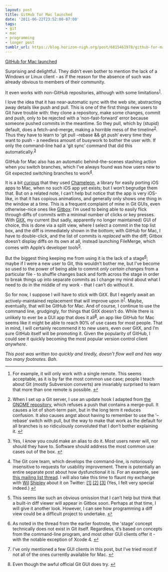 ```yaml
---
layout: post
title: GitHub for Mac launched
date: '2011-06-22T23:52:00-07:00'
tags:
- git
- mac
- programming
- longer post
tumblr_url: https://blog.horizon-nigh.org/post/6815461978/github-for-mac-launched
---
```

[GitHub for Mac launched](http://www.webcitation.org/query?url=https%3A%2F%2Fgithub.com%2Fblog%2F878-announcing-github-for-mac&date=2011-06-22)  

Surprising and delightful. They didn’t even bother to mention the lack of a Windows or Linux client - as if the reason for the absence of such was already obvious to members of their community.

It even works with non-GitHub repositories, although with some limitations<sup id="fnref:1"><a href="#fn:1" class="footnote-ref" role="doc-noteref">1</a></sup>.

I love the idea that it has near-automatic sync with the web site, abstracting away details like push and pull. This is one of the first things new users to Git have trouble with: they clone a repository, make some changes, commit and push, only to be rejected with a ‘non-fast-forward’ error because someone pushed commits in the meantime. So they pull, which by (stupid) default, does a fetch-and-merge, making a horrible mess of the timeline<sup id="fnref:2"><a href="#fn:2" class="footnote-ref" role="doc-noteref">2</a></sup>. Thus they have to learn to 'git pull –rebase && git push’ every time they want to push - a needless amount of busywork to bother the user with. If only the command-line had a 'git sync’ command that did this automatically.<sup id="fnref:3"><a href="#fn:3" class="footnote-ref" role="doc-noteref">3</a></sup>

GitHub for Mac also has an automatic behind-the-scenes stashing action when you switch branches, which I’ve always found was how users new to Git expected switching branches to work<sup id="fnref:4"><a href="#fn:4" class="footnote-ref" role="doc-noteref">4</a></sup>.

It is a bit [curious](http://twitter.com/ccgus/status/83680833914933248) that they used [Chameleon](http://www.webcitation.org/query?url=https%3A%2F%2Fgithub.com%2FBigZaphod%2FChameleon&date=2011-06-22), a library for easily porting iOS apps to Mac, when no such iOS app yet exists; but I won’t begrudge them that. But on a related note, I can’t help but notice that the app is very iOS-like, in that it has copious animations, and generally only shows one thing in the window at a time. This is a frequent complaint of mine in Git GUIs, even otherwise-nice ones like [Gitbox](http://www.webcitation.org/query?url=http%3A%2F%2Fwww.gitboxapp.com%2F&date=2011-06-22): I’m used to being able to easily flick through diffs of commits with a minimal number of clicks or key presses. With [GitX](http://www.webcitation.org/query?url=http%3A%2F%2Fgitx.frim.nl%2F&date=2011-06-22), my current (but sadly, apparently no longer maintained) GUI of choice, this is done via a split view, where I select a commit in the top list box, and the diff is immediately shown in the bottom; with GitHub for Mac, I have to double-click, and the list of commits is _replaced_ with the diff; Gitbox doesn’t display diffs on its own at all, instead launching FileMerge, which comes with Apple’s developer tools<sup id="fnref:5"><a href="#fn:5" class="footnote-ref" role="doc-noteref">5</a></sup>.

But the biggest thing keeping me from using it is the lack of a stage<sup id="fnref:6"><a href="#fn:6" class="footnote-ref" role="doc-noteref">6</a></sup>; maybe if I were a new user to Git, this wouldn’t bother me, but I’ve become so used to the power of being able to commit _only certain changes_ from a particular file - to shuffle changes back and forth across the stage in order to break things up into separate commits as I change my mind about what I need to do in the middle of my work - that I can’t do without it.

So for now, I suppose I will have to stick with GitX. But I eagerly await an actively-maintained replacement that will improve upon it<sup id="fnref:7"><a href="#fn:7" class="footnote-ref" role="doc-noteref">7</a></sup>. Maybe, eventually, that will be GitHub for Mac. And of course, I continue to use the command line, grudgingly, for things that GitX doesn’t do. While there is unlikely to ever be a GUI app that does it all<sup id="fnref:8"><a href="#fn:8" class="footnote-ref" role="doc-noteref">8</a></sup>, an app like GitHub for Mac seems like it might be able to reach 90% of use cases for most people. That in mind, I will certainly recommend it to new users, even over GitX, and I’m sure GitHub itself will be promoting it. Given the popularity of GitHub, I could see it quickly becoming the most popular version control client _anywhere_.

_This post was written too quickly and tiredly, doesn’t flow well and has way too many footnotes. Bah._

* * *

1. For example, it will only work with a single remote. This seems acceptable, as it is by far the most common use case; people I teach about Git (mostly Subversion converts) are invariably surprised to learn that more than one remote is possible.&nbsp;[↩︎](#fnref:1)

2. When I set up a Git server, I use an update hook I adapted from [the GNOME repository](http://www.webcitation.org/query?url=http%3A%2F%2Fgit.gnome.org%2Fbrowse%2Fgitadmin-bin%2Ftree%2Fpre-receive-check-policy&date=2011-06-22), which refuses a push that contains a merge-pull. It causes a lot of short-term pain, but in the long term it reduces confusion. It also causes angst about having to remember to use the ’–rebase’ switch with pull, but the way to make that work as the default for all branches is so ridiculously convoluted that I don’t bother explaining it.&nbsp;[↩︎](#fnref:2)

3. Yes, I _know_ you could make an alias to do it. Most users never will, nor should they have to. Software should address the most common use cases out of the box.&nbsp;[↩︎](#fnref:3)

4. The Git core team, which develops the command-line, is notoriously insensitive to requests for usability improvement. There is potentially an entire separate post about how dysfunctional it is. For an example, see [this mailing list thread](https://groups.google.com/d/topic/git-version-control/DDevdNxWYFU/discussion). I will also take this time to flaunt my exchange with [Wil](http://www.webcitation.org/query?url=http%3A%2F%2Fgit.gnome.org%2Fbrowse%2Fgitadmin-bin%2Ftree%2Fpre-receive-check-policy&date=2011-06-22) [Shipley](http://www.delicious-monster.com/) about it on Twitter: [[1]](https://twitter.com/wilshipley/status/44659237653184512) [[2]](https://twitter.com/dmdeller/status/44812916104495104) [[3]](https://twitter.com/wilshipley/status/44887323434942464) (Yes, I felt very special indeed.)&nbsp;[↩︎](#fnref:4)

5. This seems like such an obvious omission that I can’t help but think that a built-in diff viewer will appear in Gitbox soon. Perhaps at that time, I will give it another look. However, I can see how programming a diff view could be a difficult project to undertake.&nbsp;[↩︎](#fnref:5)

6. As noted in the thread from the earlier footnote, the 'stage’ concept technically does not exist in Git itself. Regardless, it’s based on concepts from the command-line program, and most other GUI clients offer it - with the notable exception of Xcode 4.&nbsp;[↩︎](#fnref:6)

7. I’ve only mentioned a few GUI clients in this post, but I’ve tried most if not all of the ones currently available for Mac.&nbsp;[↩︎](#fnref:7)

8. Even though the awful official Git GUI does try.&nbsp;[↩︎](#fnref:8)

